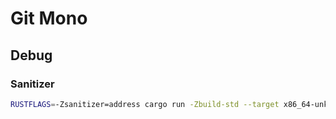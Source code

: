 # Git Mono

## Debug

### Sanitizer

```bash
RUSTFLAGS=-Zsanitizer=address cargo run -Zbuild-std --target x86_64-unknown-linux-gnu --
```
